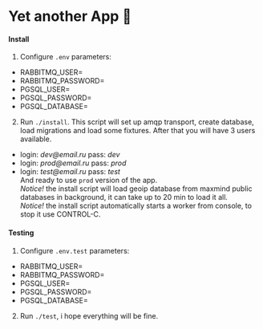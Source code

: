 # Yet another App 🍺

#### Install

1. Configure `.env` parameters:
- RABBITMQ_USER=
- RABBITMQ_PASSWORD=
- PGSQL_USER=
- PGSQL_PASSWORD=
- PGSQL_DATABASE=
2. Run `./install`. This script will set up amqp transport, create database, load migrations and load some fixtures. After that you will have 3 users available.
- login: _dev@email.ru_ pass: _dev_
- login: _prod@email.ru_ pass: _prod_ 
- login: _test@email.ru_ pass: _test_  
And ready to use `prod` version of the app.\
_Notice!_ the install script will load geoip database from maxmind public databases in background, it can take up to 20 min to load it all.\
_Notice!_ the install script automatically starts a worker from console, to stop it use CONTROL-C.


#### Testing

1. Configure `.env.test` parameters:
- RABBITMQ_USER=
- RABBITMQ_PASSWORD=
- PGSQL_USER=
- PGSQL_PASSWORD=
- PGSQL_DATABASE=

2. Run `./test`, i hope everything will be fine.
